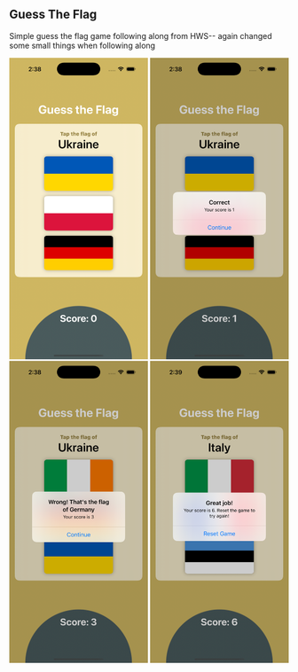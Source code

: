 ## Guess The Flag

Simple guess the flag game following along from HWS-- again changed some small things when following along
<p>
  <img src="screenshots/initial_game.png" width="250" alt="Screen 1">
  <img src="screenshots/correct_answer.png" width="250" alt="Screen 2">
  <img src="screenshots/wrong_answer.png" width="250" alt="Screen 3">
  <img src="screenshots/reset_game.png" width="250" alt="Screen 4">
</p>